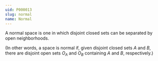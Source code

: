```yaml
---
uid: P000013
slug: normal
name: Normal
---
```

A normal space is one in which disjoint closed sets can be separated by open neighborhoods.

(In other words, a space is normal if, given disjoint closed sets $A$ and $B$, there are disjoint open sets $O_A$ and $O_B$ containing $A$ and $B$, respectively.)

